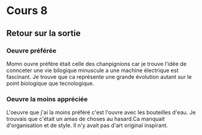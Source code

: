 # Cours 8
## Retour sur la sortie

### Oeuvre préférée
Momn ouvre préfére était celle des chanpignions car je trouve l'idée de connceter une vie bilogique minuscule a une machine électrique est fascinant. Je trouve que ca représente une grande évolution autant sur le point biologique que tecnologique.


### Oeuvre la moins appréciée
L'oeuvre que j'ai la moins préféré c'est l'ouvre avec les bouteilles d'eau. Je trouvais que c'était un amas de choses au hasard.Ca manquait d'organisation et de style. Il n'y avait pas d'art original inspirant.
